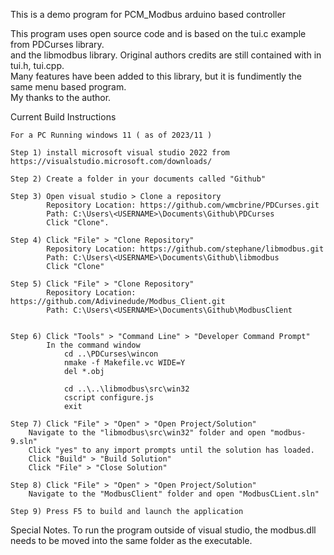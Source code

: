 This is a demo program for PCM_Modbus arduino based controller

This program uses open source code and is based on the tui.c example from PDCurses library.<br> and the libmodbus library.
Original authors credits are still contained with in tui.h, tui.cpp.<br>
Many features have been added to this library, but it is fundimently the same menu based program.<Br>
My thanks to the author.<br>

Current Build Instructions
```
For a PC Running windows 11 ( as of 2023/11 )

Step 1)	install microsoft visual studio 2022 from https://visualstudio.microsoft.com/downloads/

Step 2) Create a folder in your documents called "Github"

Step 3) Open visual studio > Clone a repository
		Repository Location: https://github.com/wmcbrine/PDCurses.git
		Path: C:\Users\<USERNAME>\Documents\Github\PDCurses
		Click "Clone".

Step 4) Click "File" > "Clone Repository"
		Repository Location: https://github.com/stephane/libmodbus.git
		Path: C:\Users\<USERNAME>\Documents\Github\libmodbus
		Click "Clone"

Step 5) Click "File" > "Clone Repository"
		Repository Location: https://github.com/Adivinedude/Modbus_Client.git
		Path: C:\Users\<USERNAME>\Documents\Github\ModbusClient


Step 6)	Click "Tools" > "Command Line" > "Developer Command Prompt"
		In the command window
			cd ..\PDCurses\wincon
			nmake -f Makefile.vc WIDE=Y
			del *.obj

			cd ..\..\libmodbus\src\win32
			cscript configure.js
			exit

Step 7) Click "File" > "Open" > "Open Project/Solution" 
	Navigate to the "libmodbus\src\win32" folder and open "modbus-9.sln"
	Click "yes" to any import prompts until the solution has loaded.
	Click "Build" > "Build Solution"
	Click "File" > "Close Solution"

Step 8) Click "File" > "Open" > "Open Project/Solution"
	Navigate to the "ModbusClient" folder and open "ModbusCLient.sln"

Step 9) Press F5 to build and launch the application
```
Special Notes.
To run the program outside of visual studio, the modbus.dll needs to be moved into the same folder as the executable.
